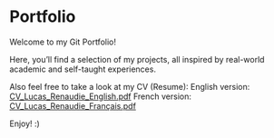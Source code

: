 # Portfolio

Welcome to my Git Portfolio!

Here, you’ll find a selection of my projects, all inspired by real-world academic and self-taught experiences.

Also feel free to take a look at my CV (Resume):
English version: [CV_Lucas_Renaudie_English.pdf](CV_Lucas_Renaudie_English.pdf)
French version: [CV_Lucas_Renaudie_Français.pdf](CV_Lucas_Renaudie_Français.pdf)

Enjoy! :)
